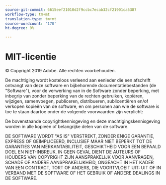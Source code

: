 ```yaml
---
source-git-commit: 6615eef21010d2f9ccbc7ecab32cf21901ca5387
workflow-type: tm+mt
translation-type: tm+mt
source-wordcount: '170'
ht-degree: 0%

---
```

# MIT-licentie

© Copyright 2019 Adobe. Alle rechten voorbehouden.

De machtiging wordt kosteloos verleend aan eenieder die een afschrift ontvangt
van deze software en bijbehorende documentatiebestanden (de &quot;Software&quot;), voor de verwerking van
in de Software zonder beperking, met inbegrip van zonder beperking van de rechten
gebruiken, kopiëren, wijzigen, samenvoegen, publiceren, distribueren, sublicentiëren en/of verkopen
kopieën van de software, en om personen aan wie de software is toe te staan
daartoe onder de volgende voorwaarden zijn verplicht:

De bovenstaande copyrightkennisgeving en deze machtigingskennisgeving worden in alle
kopieën of belangrijke delen van de software.

DE SOFTWARE WORDT &quot;AS IS&quot; VERSTREKT, ZONDER ENIGE GARANTIE, EXPRESS OF
GEÏMPLICEERD, INCLUSIEF MAAR NIET BEPERKT TOT DE GARANTIES VAN MERKANTABILITEIT,
GESCHIKTHEID VOOR EEN BEPAALD DOEL EN NIET-INBREUK. IN GEEN GEVAL DIENT DE
AUTEURS OF HOUDERS VAN COPYRIGHT ZIJN AANSPRAKELIJK VOOR AANVRAGEN, SCHADE OF ANDERE
AANSPRAKELIJKHEID, ONGEACHT IN HET KADER VAN EEN CONTRACT, TORT OF ANDERS, DIE VOORTVLOEIT UIT:
UIT OF IN VERBAND MET DE SOFTWARE OF HET GEBRUIK OF ANDERE DEALINGS IN DE
SOFTWARE.
